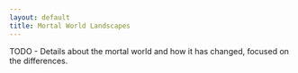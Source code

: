 ```yaml
---
layout: default
title: Mortal World Landscapes
---
```


TODO - Details about the mortal world and how it has changed, focused on the differences.